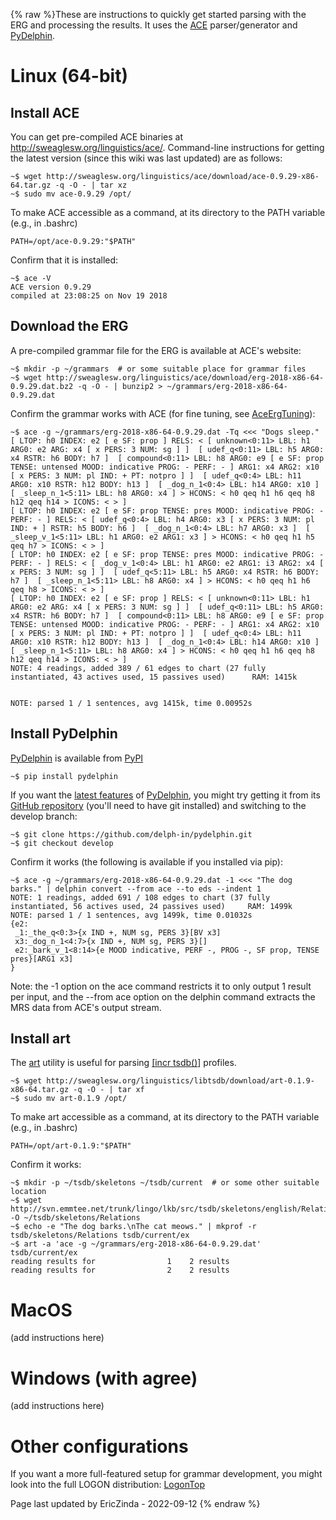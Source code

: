 {% raw %}These are instructions to quickly get started parsing with the ERG and
processing the results. It uses the [ACE](https://blog.inductorsoftware.com/docsproto/tools/AceTop) parser/generator and
[PyDelphin](https://github.com/delph-in/pydelphin).

# Linux (64-bit)

## Install ACE

You can get pre-compiled ACE binaries at
<http://sweaglesw.org/linguistics/ace/>. Command-line instructions for
getting the latest version (since this wiki was last updated) are as
follows:

```
~$ wget http://sweaglesw.org/linguistics/ace/download/ace-0.9.29-x86-64.tar.gz -q -O - | tar xz
~$ sudo mv ace-0.9.29 /opt/
```

To make ACE accessible as a command, at its directory to the PATH
variable (e.g., in .bashrc)

```
PATH=/opt/ace-0.9.29:"$PATH"
```

Confirm that it is installed:

```
~$ ace -V
ACE version 0.9.29
compiled at 23:08:25 on Nov 19 2018
```

## Download the ERG

A pre-compiled grammar file for the ERG is available at ACE's website:

```
~$ mkdir -p ~/grammars  # or some suitable place for grammar files
~$ wget http://sweaglesw.org/linguistics/ace/download/erg-2018-x86-64-0.9.29.dat.bz2 -q -O - | bunzip2 > ~/grammars/erg-2018-x86-64-0.9.29.dat
```

Confirm the grammar works with ACE (for fine tuning, see
[AceErgTuning](../AceErgTuning)):

```
~$ ace -g ~/grammars/erg-2018-x86-64-0.9.29.dat -Tq <<< "Dogs sleep."
[ LTOP: h0 INDEX: e2 [ e SF: prop ] RELS: < [ unknown<0:11> LBL: h1 ARG0: e2 ARG: x4 [ x PERS: 3 NUM: sg ] ]  [ udef_q<0:11> LBL: h5 ARG0: x4 RSTR: h6 BODY: h7 ]  [ compound<0:11> LBL: h8 ARG0: e9 [ e SF: prop TENSE: untensed MOOD: indicative PROG: - PERF: - ] ARG1: x4 ARG2: x10 [ x PERS: 3 NUM: pl IND: + PT: notpro ] ]  [ udef_q<0:4> LBL: h11 ARG0: x10 RSTR: h12 BODY: h13 ]  [ _dog_n_1<0:4> LBL: h14 ARG0: x10 ]  [ _sleep_n_1<5:11> LBL: h8 ARG0: x4 ] > HCONS: < h0 qeq h1 h6 qeq h8 h12 qeq h14 > ICONS: < > ]
[ LTOP: h0 INDEX: e2 [ e SF: prop TENSE: pres MOOD: indicative PROG: - PERF: - ] RELS: < [ udef_q<0:4> LBL: h4 ARG0: x3 [ x PERS: 3 NUM: pl IND: + ] RSTR: h5 BODY: h6 ]  [ _dog_n_1<0:4> LBL: h7 ARG0: x3 ]  [ _sleep_v_1<5:11> LBL: h1 ARG0: e2 ARG1: x3 ] > HCONS: < h0 qeq h1 h5 qeq h7 > ICONS: < > ]
[ LTOP: h0 INDEX: e2 [ e SF: prop TENSE: pres MOOD: indicative PROG: - PERF: - ] RELS: < [ _dog_v_1<0:4> LBL: h1 ARG0: e2 ARG1: i3 ARG2: x4 [ x PERS: 3 NUM: sg ] ]  [ udef_q<5:11> LBL: h5 ARG0: x4 RSTR: h6 BODY: h7 ]  [ _sleep_n_1<5:11> LBL: h8 ARG0: x4 ] > HCONS: < h0 qeq h1 h6 qeq h8 > ICONS: < > ]
[ LTOP: h0 INDEX: e2 [ e SF: prop ] RELS: < [ unknown<0:11> LBL: h1 ARG0: e2 ARG: x4 [ x PERS: 3 NUM: sg ] ]  [ udef_q<0:11> LBL: h5 ARG0: x4 RSTR: h6 BODY: h7 ]  [ compound<0:11> LBL: h8 ARG0: e9 [ e SF: prop TENSE: untensed MOOD: indicative PROG: - PERF: - ] ARG1: x4 ARG2: x10 [ x PERS: 3 NUM: pl IND: + PT: notpro ] ]  [ udef_q<0:4> LBL: h11 ARG0: x10 RSTR: h12 BODY: h13 ]  [ _dog_n_1<0:4> LBL: h14 ARG0: x10 ]  [ _sleep_n_1<5:11> LBL: h8 ARG0: x4 ] > HCONS: < h0 qeq h1 h6 qeq h8 h12 qeq h14 > ICONS: < > ]
NOTE: 4 readings, added 389 / 61 edges to chart (27 fully instantiated, 43 actives used, 15 passives used)      RAM: 1415k


NOTE: parsed 1 / 1 sentences, avg 1415k, time 0.00952s
```

## Install PyDelphin

[PyDelphin](https://blog.inductorsoftware.com/docsproto/tools/PyDelphinTop) is available from
[PyPI](https://pypi.python.org/pypi)

```
~$ pip install pydelphin
```

If you want the [latest
features](https://github.com/delph-in/pydelphin/blob/master/CHANGELOG.md)
of [PyDelphin](https://blog.inductorsoftware.com/docsproto/tools/PyDelphinTop), you might try getting it from its [GitHub
repository](https://github.com/delph-in/pydelphin) (you'll need to have
git installed) and switching to the develop branch:

```
~$ git clone https://github.com/delph-in/pydelphin.git
~$ git checkout develop
```

Confirm it works (the following is available if you installed via pip):

```
~$ ace -g ~/grammars/erg-2018-x86-64-0.9.29.dat -1 <<< "The dog barks." | delphin convert --from ace --to eds --indent 1
NOTE: 1 readings, added 691 / 108 edges to chart (37 fully instantiated, 56 actives used, 24 passives used)     RAM: 1499k
NOTE: parsed 1 / 1 sentences, avg 1499k, time 0.01032s
{e2:
 _1:_the_q<0:3>{x IND +, NUM sg, PERS 3}[BV x3]
 x3:_dog_n_1<4:7>{x IND +, NUM sg, PERS 3}[]
 e2:_bark_v_1<8:14>{e MOOD indicative, PERF -, PROG -, SF prop, TENSE pres}[ARG1 x3]
}
```

Note: the -1 option on the ace command restricts it to only output 1
result per input, and the --from ace option on the delphin command
extracts the MRS data from ACE's output stream.

## Install art

The [art](http://sweaglesw.org/linguistics/libtsdb/art) utility is
useful for parsing [\[incr tsdb()](https://blog.inductorsoftware.com/docsproto/tools/ItsdbTop)\] profiles.

```
~$ wget http://sweaglesw.org/linguistics/libtsdb/download/art-0.1.9-x86-64.tar.gz -q -O - | tar xf
~$ sudo mv art-0.1.9 /opt/
```

To make art accessible as a command, at its directory to the PATH
variable (e.g., in .bashrc)

```
PATH=/opt/art-0.1.9:"$PATH"
```

Confirm it works:

```
~$ mkdir -p ~/tsdb/skeletons ~/tsdb/current  # or some other suitable location
~$ wget http://svn.emmtee.net/trunk/lingo/lkb/src/tsdb/skeletons/english/Relations -O ~/tsdb/skeletons/Relations
~$ echo -e "The dog barks.\nThe cat meows." | mkprof -r tsdb/skeletons/Relations tsdb/current/ex
~$ art -a 'ace -g ~/grammars/erg-2018-x86-64-0.9.29.dat' tsdb/current/ex
reading results for                1    2 results
reading results for                2    2 results
```

# MacOS

(add instructions here)

# Windows (with agree)

(add instructions here)

# Other configurations

If you want a more full-featured setup for grammar development, you
might look into the full LOGON distribution: [LogonTop](https://blog.inductorsoftware.com/docsproto/tools/LogonTop)

Page last updated by EricZinda - 2022-09-12
{% endraw %}
